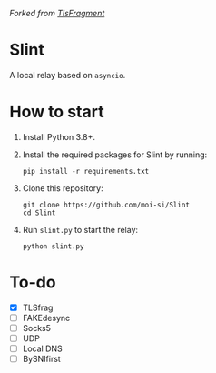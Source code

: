 *Forked from [TlsFragment](https://github.com/maoist2009/TlsFragment)*
# Slint
A local relay based on `asyncio`.
# How to start
1. Install Python 3.8+.
2. Install the required packages for Slint by running:

   ```
   pip install -r requirements.txt
   ```
3. Clone this repository:

   ```
   git clone https://github.com/moi-si/Slint
   cd Slint
   ```
4. Run `slint.py` to start the relay:

   ```
   python slint.py
   ```
# To-do
- [x] TLSfrag
- [ ] FAKEdesync
- [ ] Socks5
- [ ] UDP
- [ ] Local DNS
- [ ] BySNIfirst